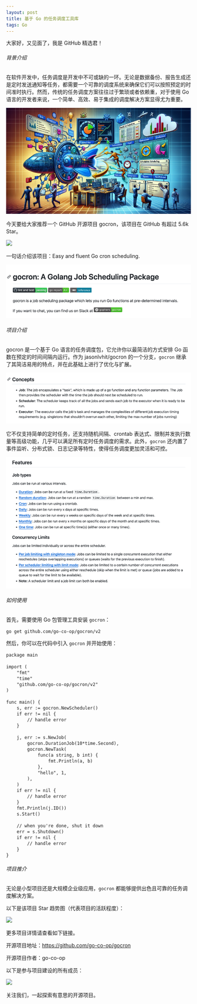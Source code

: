 ```yaml
---
layout: post
title: 基于 Go 的任务调度工具库
tags: Go
---
```


大家好，又见面了，我是 GitHub 精选君！

###### 背景介绍

在软件开发中，任务调度是开发中不可或缺的一环。无论是数据备份、报告生成还是定时发送通知等任务，都需要一个可靠的调度系统来确保它们可以按照预定的时间准时执行。然而，传统的任务调度方案往往过于繁琐或者依赖重，对于使用 Go 语言的开发者来说，一个简单、高效、易于集成的调度解决方案显得尤为重要。

![](https://raw.githubusercontent.com/ZhuPeng/pic/master/mac/compress_tmp-da60a95ac788878ff04e5232b63803e1.png)

今天要给大家推荐一个 GitHub 开源项目 gocron，该项目在 GitHub 有超过 5.6k Star。

![](https://stats.deeptrain.net/repo/go-co-op/gocron/?theme=light)

一句话介绍该项目：Easy and fluent Go cron scheduling. 

![](https://raw.githubusercontent.com/ZhuPeng/pic/master/images/compress_image-20241015231333001.png)

###### 项目介绍

gocron 是一个基于 Go 语言的任务调度包，它允许你以最简洁的方式安排 Go 函数在预定的时间间隔内运行。作为 jasonlvhit/gocron 的一个分支，`gocron` 继承了其简洁易用的特点，并在此基础上进行了优化与扩展。

![](https://raw.githubusercontent.com/ZhuPeng/pic/master/images/compress_image-20241015231526101.png)

它不仅支持简单的定时任务，还支持随机间隔、crontab 表达式、限制并发执行数量等高级功能，几乎可以满足所有定时任务调度的需求。此外，`gocron` 还内置了事件监听、分布式锁、日志记录等特性，使得任务调度更加灵活和可控。

![](https://raw.githubusercontent.com/ZhuPeng/pic/master/images/compress_image-20241015231543430.png)

###### 如何使用

首先，需要使用 Go 包管理工具安装 `gocron`：
```shell
go get github.com/go-co-op/gocron/v2
```

然后，你可以在代码中引入 `gocron` 并开始使用：
```golang
package main

import (
	"fmt"
	"time"
	"github.com/go-co-op/gocron/v2"
)

func main() {
	s, err := gocron.NewScheduler()
	if err != nil {
		// handle error
	}

	j, err := s.NewJob(
		gocron.DurationJob(10*time.Second),
		gocron.NewTask(
			func(a string, b int) {
				fmt.Println(a, b)
			},
			"hello", 1,
		),
	)
	if err != nil {
		// handle error
	}
	fmt.Println(j.ID())
	s.Start()
	
	// when you're done, shut it down
	err = s.Shutdown()
	if err != nil {
		// handle error
	}
}
```

###### 项目推介

无论是小型项目还是大规模企业级应用，`gocron` 都能够提供出色且可靠的任务调度解决方案。

以下是该项目 Star 趋势图（代表项目的活跃程度）：

![](https://api.star-history.com/svg?repos=go-co-op/gocron&type=Timeline)

更多项目详情请查看如下链接。

开源项目地址：https://github.com/go-co-op/gocron 

开源项目作者：go-co-op

以下是参与项目建设的所有成员：

![](https://contrib.rocks/image?repo=go-co-op/gocron)

关注我们，一起探索有意思的开源项目。

